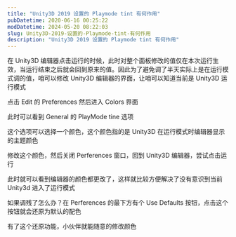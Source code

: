 ```yaml
---
title: "Unity3D 2019 设置的 Playmode tint 有何作用"
pubDatetime: 2020-06-16 00:25:22
modDatetime: 2024-05-20 08:22:03
slug: Unity3D-2019-设置的-Playmode-tint-有何作用
description: "Unity3D 2019 设置的 Playmode tint 有何作用"
---
```





在 Unity3D 编辑器点击运行的时候，此时对整个面板修改的值仅在本次运行生效，当运行结束之后就会回到原来的值。因此为了避免调了半天实际上是在运行模式调的值，咱可以修改 Unity3D 编辑器的界面，让咱可以知道当前是 Unity3D 运行模式

<!--more-->


<!-- CreateTime:6/16/2020 8:25:22 AM -->



点击 Edit 的 Preferences 然后进入 Colors 界面

此时可以看到 General 的 PlayMode tine 选项

这个选项可以选择一个颜色，这个颜色指的是 Unity3D 在运行模式时编辑器显示的主题颜色

修改这个颜色，然后关闭 Perferences 窗口，回到 Unity3D 编辑器，尝试点击运行

此时就可以看到编辑器的颜色都更改了，这样就比较方便解决了没有意识到当前 Unity3d 进入了运行模式

如果调残了怎么办？在 Perferences 的最下方有个 Use Defaults 按钮，点击这个按钮就会还原为默认的配色

有了这个还原功能，小伙伴就能随意的修改颜色

